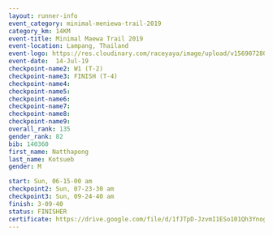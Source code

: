 ```yaml
---
layout: runner-info 
event_category: minimal-meniewa-trail-2019 
category_km: 14KM 
event-title: Minimal Maewa Trail 2019 
event-location: Lampang, Thailand 
event-logo: https://res.cloudinary.com/raceyaya/image/upload/v1569072805/logo/minimal-trail_ktnvsp.jpg 
event-date:  14-Jul-19 
checkpoint-name2: W1 (T-2) 
checkpoint-name3: FINISH (T-4) 
checkpoint-name4: 
checkpoint-name5: 
checkpoint-name6: 
checkpoint-name7: 
checkpoint-name8: 
checkpoint-name9: 
overall_rank: 135
gender_rank: 82
bib: 140360
first_name: Natthapong
last_name: Kotsueb
gender: M

start: Sun, 06-15-00 am
checkpoint2: Sun, 07-23-30 am
checkpoint3: Sun, 09-24-40 am
finish: 3-09-40
status: FINISHER
certificate: https://drive.google.com/file/d/1fJTpD-JzvmI1ESo101Qh3YnogrkV9zWk/view?usp=sharing
---
```

